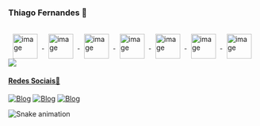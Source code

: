 ### Thiago Fernandes 🤖
<br>

<div>
 <a href="https://github.com/TagFernandes">
 <img align="center" alt="image" height="50" hspace="9" src="https://cdn.jsdelivr.net/gh/devicons/devicon/icons/raspberrypi/raspberrypi-original.svg">
 <img align="center" alt="image" height="50" hspace="9"src="https://cdn.jsdelivr.net/gh/devicons/devicon/icons/arduino/arduino-original-wordmark.svg">
 <img align="center" alt="image" height="50" hspace="9" src="https://cdn.jsdelivr.net/gh/devicons/devicon/icons/unity/unity-original-wordmark.svg">
 <img align="center" alt="image" height="50" hspace="9" src="https://cdn.jsdelivr.net/gh/devicons/devicon/icons/csharp/csharp-original.svg">
 <img align="center" alt="image" height="50" hspace="9" src="https://cdn.jsdelivr.net/gh/devicons/devicon/icons/python/python-original.svg">
 <img align="center" alt="image" height="50" hspace="9" src="https://cdn.jsdelivr.net/gh/devicons/devicon/icons/java/java-original-wordmark.svg">
 <img align="center" alt="image" height="50" hspace="9" src="https://cdn.jsdelivr.net/gh/devicons/devicon/icons/html5/html5-original-wordmark.svg">
</div>

<div>
  <a href="https://github.com/TagFernandes">
  <img src="https://github-readme-stats.vercel.app/api?username=TagFernandes&show_icons=true&theme=radical&include_all_commits=true&count_private=true"/>
</div>

<!-- ![GitHub stats](https://github-readme-stats.vercel.app/api?username=TagFernandes&show_icons=true&theme=radical) -->


<h4>Redes Sociais📱</h4>

[![Blog](https://img.shields.io/badge/LinkedIn-0077B5?style=for-the-badge&logo=linkedin&logoColor=white)](https://www.linkedin.com/in/tagfernandes)
[![Blog](https://img.shields.io/badge/Instagram-E4405F?style=for-the-badge&logo=instagram&logoColor=white)](https://www.instagram.com/tagfernandes/)
[![Blog](https://img.shields.io/badge/Facebook-1877F2?style=for-the-badge&logo=facebook&logoColor=white)](https://www.facebook.com/TAGFernandes/)

![Snake animation](https://github.com/TagFernandes/TagFernandes/blob/output/github-contribution-grid-snake.svg)

